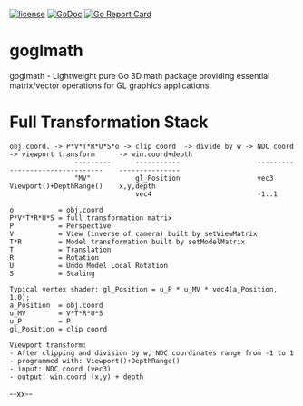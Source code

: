 [![license](http://img.shields.io/badge/license-MIT-blue.svg)](https://github.com/udhos/goglmath/blob/master/LICENSE)
[![GoDoc](https://godoc.org/github.com/udhos/goglmath?status.svg)](http://godoc.org/github.com/udhos/goglmath)
[![Go Report Card](https://goreportcard.com/badge/github.com/udhos/goglmath)](https://goreportcard.com/report/github.com/udhos/goglmath)

# goglmath
goglmath - Lightweight pure Go 3D math package providing essential matrix/vector operations for GL graphics applications.

Full Transformation Stack
=========================

    obj.coord. -> P*V*T*R*U*S*o -> clip coord  -> divide by w -> NDC coord -> viewport transform      -> win.coord+depth
                    ---------      -----------                   ---------    -----------------------    ---------------
                    "MV"           gl_Position                   vec3         Viewport()+DepthRange()    x,y,depth
                                   vec4                          -1..1

    o           = obj.coord
    P*V*T*R*U*S = full transformation matrix
    P           = Perspective
    V           = View (inverse of camera) built by setViewMatrix
    T*R         = Model transformation built by setModelMatrix
    T           = Translation
    R           = Rotation
    U           = Undo Model Local Rotation
    S           = Scaling

    Typical vertex shader: gl_Position = u_P * u_MV * vec4(a_Position, 1.0);
    a_Position  = obj.coord
    u_MV        = V*T*R*U*S
    u_P         = P
    gl_Position = clip coord

    Viewport transform:
    - After clipping and division by w, NDC coordinates range from -1 to 1
    - programmed with: Viewport()+DepthRange()
    - input: NDC coord (vec3)
    - output: win.coord (x,y) + depth

--xx--
